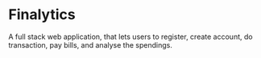 # Finalytics
A full stack web application, that lets users to register, create account, do transaction, pay bills, and analyse the spendings.
